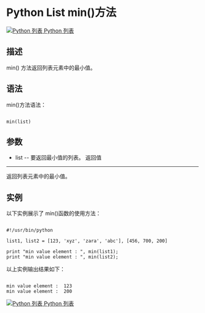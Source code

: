 Python List min()方法
===================

 [![Python 列表](../images/up.gif)
 Python 列表](python-lists.html)


  描述
--

 min() 方法返回列表元素中的最小值。

 语法
--

 min()方法语法：

 
```

min(list)

```

 参数
--

  * list -- 要返回最小值的列表。
  返回值
---

 返回列表元素中的最小值。

 实例
--

 以下实例展示了 min()函数的使用方法：

 
```

#!/usr/bin/python

list1, list2 = [123, 'xyz', 'zara', 'abc'], [456, 700, 200]

print "min value element : ", min(list1);
print "min value element : ", min(list2);

```

 以上实例输出结果如下：

 
```

min value element :  123
min value element :  200

```

[![Python 列表](../images/up.gif)
 Python 列表](python-lists.html)